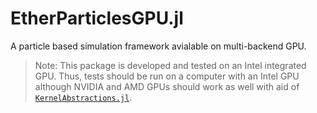 # EtherParticlesGPU.jl
A particle based simulation framework avialable on multi-backend GPU.

> Note: This package is developed and tested on an Intel integrated GPU. Thus, tests should be run on a computer with an Intel GPU although NVIDIA and AMD GPUs should work as well with aid of [`KernelAbstractions.jl`](https://github.com/JuliaGPU/KernelAbstractions.jl).
